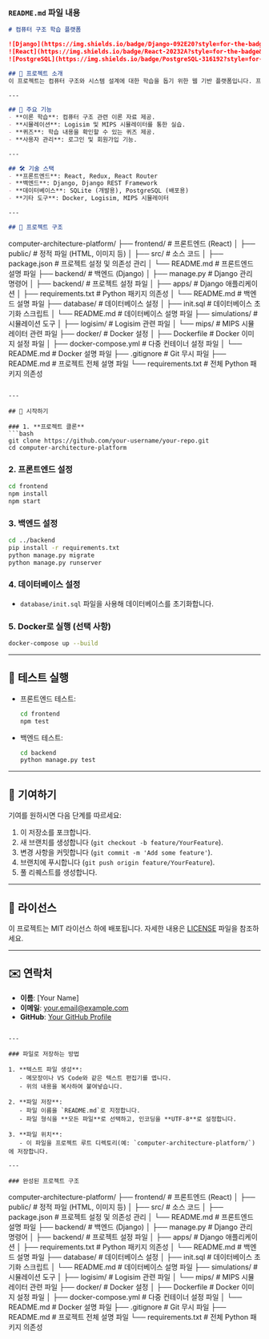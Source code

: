 

### `README.md` 파일 내용

```markdown
# 컴퓨터 구조 학습 플랫폼

![Django](https://img.shields.io/badge/Django-092E20?style=for-the-badge&logo=django&logoColor=white)
![React](https://img.shields.io/badge/React-20232A?style=for-the-badge&logo=react&logoColor=61DAFB)
![PostgreSQL](https://img.shields.io/badge/PostgreSQL-316192?style=for-the-badge&logo=postgresql&logoColor=white)

## 📖 프로젝트 소개
이 프로젝트는 컴퓨터 구조와 시스템 설계에 대한 학습을 돕기 위한 웹 기반 플랫폼입니다. 프론트엔드는 React로, 백엔드는 Django로 구현되었으며, 사용자는 이론 학습, 시뮬레이션, 퀴즈 등을 통해 컴퓨터의 하드웨어 및 소프트웨어 구조를 이해할 수 있습니다.

---

## 🚀 주요 기능
- **이론 학습**: 컴퓨터 구조 관련 이론 자료 제공.
- **시뮬레이션**: Logisim 및 MIPS 시뮬레이터를 통한 실습.
- **퀴즈**: 학습 내용을 확인할 수 있는 퀴즈 제공.
- **사용자 관리**: 로그인 및 회원가입 기능.

---

## 🛠 기술 스택
- **프론트엔드**: React, Redux, React Router
- **백엔드**: Django, Django REST Framework
- **데이터베이스**: SQLite (개발용), PostgreSQL (배포용)
- **기타 도구**: Docker, Logisim, MIPS 시뮬레이터

---

## 📂 프로젝트 구조
```
computer-architecture-platform/
├── frontend/                   # 프론트엔드 (React)
│   ├── public/                 # 정적 파일 (HTML, 이미지 등)
│   ├── src/                    # 소스 코드
│   ├── package.json            # 프로젝트 설정 및 의존성 관리
│   └── README.md               # 프론트엔드 설명 파일
├── backend/                    # 백엔드 (Django)
│   ├── manage.py               # Django 관리 명령어
│   ├── backend/                # 프로젝트 설정 파일
│   ├── apps/                   # Django 애플리케이션
│   ├── requirements.txt        # Python 패키지 의존성
│   └── README.md               # 백엔드 설명 파일
├── database/                   # 데이터베이스 설정
│   ├── init.sql                # 데이터베이스 초기화 스크립트
│   └── README.md               # 데이터베이스 설명 파일
├── simulations/                # 시뮬레이션 도구
│   ├── logisim/                # Logisim 관련 파일
│   └── mips/                   # MIPS 시뮬레이터 관련 파일
├── docker/                     # Docker 설정
│   ├── Dockerfile              # Docker 이미지 설정 파일
│   ├── docker-compose.yml      # 다중 컨테이너 설정 파일
│   └── README.md               # Docker 설명 파일
├── .gitignore                  # Git 무시 파일
├── README.md                   # 프로젝트 전체 설명 파일
└── requirements.txt            # 전체 Python 패키지 의존성
```

---

## 🚀 시작하기

### 1. **프로젝트 클론**
```bash
git clone https://github.com/your-username/your-repo.git
cd computer-architecture-platform
```

### 2. **프론트엔드 설정**
```bash
cd frontend
npm install
npm start
```

### 3. **백엔드 설정**
```bash
cd ../backend
pip install -r requirements.txt
python manage.py migrate
python manage.py runserver
```

### 4. **데이터베이스 설정**
- `database/init.sql` 파일을 사용해 데이터베이스를 초기화합니다.

### 5. **Docker로 실행 (선택 사항)**
```bash
docker-compose up --build
```

---

## 🧪 테스트 실행
- 프론트엔드 테스트:
  ```bash
  cd frontend
  npm test
  ```
- 백엔드 테스트:
  ```bash
  cd backend
  python manage.py test
  ```

---

## 🤝 기여하기
기여를 원하시면 다음 단계를 따르세요:
1. 이 저장소를 포크합니다.
2. 새 브랜치를 생성합니다 (`git checkout -b feature/YourFeature`).
3. 변경 사항을 커밋합니다 (`git commit -m 'Add some feature'`).
4. 브랜치에 푸시합니다 (`git push origin feature/YourFeature`).
5. 풀 리퀘스트를 생성합니다.

---

## 📄 라이선스
이 프로젝트는 MIT 라이선스 하에 배포됩니다. 자세한 내용은 [LICENSE](LICENSE) 파일을 참조하세요.

---

## ✉️ 연락처
- **이름**: [Your Name]
- **이메일**: your.email@example.com
- **GitHub**: [Your GitHub Profile](https://github.com/your-username)
```

---

### 파일로 저장하는 방법

1. **텍스트 파일 생성**:
   - 메모장이나 VS Code와 같은 텍스트 편집기를 엽니다.
   - 위의 내용을 복사하여 붙여넣습니다.

2. **파일 저장**:
   - 파일 이름을 `README.md`로 지정합니다.
   - 파일 형식을 **모든 파일**로 선택하고, 인코딩을 **UTF-8**로 설정합니다.

3. **파일 위치**:
   - 이 파일을 프로젝트 루트 디렉토리(예: `computer-architecture-platform/`)에 저장합니다.

---

### 완성된 프로젝트 구조
```
computer-architecture-platform/
├── frontend/                   # 프론트엔드 (React)
│   ├── public/                 # 정적 파일 (HTML, 이미지 등)
│   ├── src/                    # 소스 코드
│   ├── package.json            # 프로젝트 설정 및 의존성 관리
│   └── README.md               # 프론트엔드 설명 파일
├── backend/                    # 백엔드 (Django)
│   ├── manage.py               # Django 관리 명령어
│   ├── backend/                # 프로젝트 설정 파일
│   ├── apps/                   # Django 애플리케이션
│   ├── requirements.txt        # Python 패키지 의존성
│   └── README.md               # 백엔드 설명 파일
├── database/                   # 데이터베이스 설정
│   ├── init.sql                # 데이터베이스 초기화 스크립트
│   └── README.md               # 데이터베이스 설명 파일
├── simulations/                # 시뮬레이션 도구
│   ├── logisim/                # Logisim 관련 파일
│   └── mips/                   # MIPS 시뮬레이터 관련 파일
├── docker/                     # Docker 설정
│   ├── Dockerfile              # Docker 이미지 설정 파일
│   ├── docker-compose.yml      # 다중 컨테이너 설정 파일
│   └── README.md               # Docker 설명 파일
├── .gitignore                  # Git 무시 파일
├── README.md                   # 프로젝트 전체 설명 파일
└── requirements.txt            # 전체 Python 패키지 의존성
```
